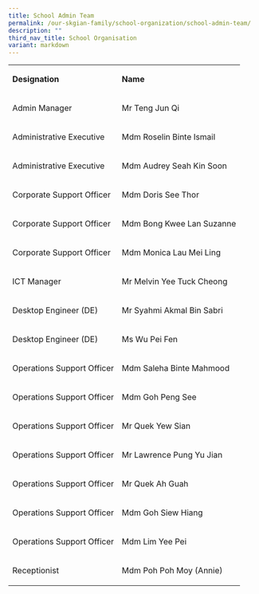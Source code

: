 ```yaml
---
title: School Admin Team
permalink: /our-skgian-family/school-organization/school-admin-team/
description: ""
third_nav_title: School Organisation
variant: markdown
---
```

<table>
  <tbody>
    <tr>
      <td rowspan="1" colspan="1">
        <p>
          <strong>Designation</strong>
        </p>
      </td>
      <td rowspan="1" colspan="1">
        <p>
          <strong>Name</strong>
        </p>
      </td>
    </tr>
    <tr>
      <td rowspan="1" colspan="1">
        <p>Admin Manager</p>
      </td>
      <td rowspan="1" colspan="1">
        <p>Mr Teng Jun Qi</p>
      </td>
    </tr>
    <tr>
      <td rowspan="1" colspan="1">
        <p>Administrative Executive</p>
      </td>
      <td rowspan="1" colspan="1">
        <p>Mdm Roselin Binte Ismail</p>
      </td>
    </tr>
		<tr>
      <td rowspan="1" colspan="1">
        <p>Administrative Executive</p>
      </td>
      <td rowspan="1" colspan="1">
        <p>Mdm Audrey Seah Kin Soon</p>
      </td>
    </tr>
    <tr>
      <td rowspan="1" colspan="1">
        <p>Corporate Support Officer</p>
      </td>
      <td rowspan="1" colspan="1">
        <p>Mdm Doris See Thor</p>
      </td>
    </tr>
    <tr>
      <td rowspan="1" colspan="1">
        <p>Corporate Support Officer</p>
      </td>
      <td rowspan="1" colspan="1">
        <p>Mdm Bong Kwee Lan Suzanne</p>
      </td>
    </tr>
    <tr>
      <td rowspan="1" colspan="1">
        <p>Corporate Support Officer</p>
      </td>
      <td rowspan="1" colspan="1">
        <p>Mdm Monica Lau Mei Ling</p>
      </td>
    </tr>
    <tr>
      <td rowspan="1" colspan="1">
        <p>ICT Manager</p>
      </td>
      <td rowspan="1" colspan="1">
        <p>Mr Melvin Yee Tuck Cheong</p>
      </td>
    </tr>
		<tr>
      <td rowspan="1" colspan="1">
        <p>Desktop Engineer (DE)</p>
      </td>
      <td rowspan="1" colspan="1">
        <p>Mr Syahmi Akmal Bin Sabri</p>
      </td>
    </tr>
    <tr>
      <td rowspan="1" colspan="1">
        <p>Desktop Engineer (DE)</p>
      </td>
      <td rowspan="1" colspan="1">
        <p>Ms Wu Pei Fen</p>
      </td>
    </tr>
    <tr>
      <td rowspan="1" colspan="1">
        <p>Operations Support Officer</p>
      </td>
      <td rowspan="1" colspan="1">
        <p>Mdm Saleha Binte Mahmood</p>
      </td>
    </tr>
    <tr>
      <td rowspan="1" colspan="1">
        <p>Operations Support Officer</p>
      </td>
      <td rowspan="1" colspan="1">
        <p>Mdm Goh Peng See</p>
      </td>
    </tr>
    <tr>
      <td rowspan="1" colspan="1">
        <p>Operations Support Officer</p>
      </td>
      <td rowspan="1" colspan="1">
        <p>Mr Quek Yew Sian</p>
      </td>
    </tr>
    <tr>
      <td rowspan="1" colspan="1">
        <p>Operations Support Officer</p>
      </td>
      <td rowspan="1" colspan="1">
        <p>Mr Lawrence Pung Yu Jian</p>
      </td>
    </tr>
    <tr>
      <td rowspan="1" colspan="1">
        <p>Operations Support Officer</p>
      </td>
      <td rowspan="1" colspan="1">
        <p>Mr Quek Ah Guah</p>
      </td>
    </tr>
    <tr>
      <td rowspan="1" colspan="1">
        <p>Operations Support Officer</p>
      </td>
      <td rowspan="1" colspan="1">
        <p>Mdm Goh Siew Hiang</p>
      </td>
    </tr>
    <tr>
      <td rowspan="1" colspan="1">
        <p>Operations Support Officer</p>
      </td>
      <td rowspan="1" colspan="1">
        <p>Mdm Lim Yee Pei</p>
      </td>
    </tr>
    <tr>
      <td rowspan="1" colspan="1">
        <p>Receptionist</p>
      </td>
      <td rowspan="1" colspan="1">
        <p>Mdm Poh Poh Moy (Annie)</p>
      </td>
    </tr>
  </tbody>
</table>
<p></p>